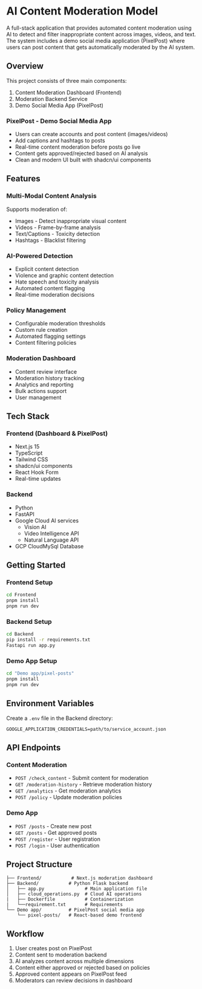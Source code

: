 # AI Content Moderation Model

A full-stack application that provides automated content moderation using AI to detect and filter inappropriate content across images, videos, and text. The system includes a demo social media application (PixelPost) where users can post content that gets automatically moderated by the AI system.

## Overview

This project consists of three main components:

1. Content Moderation Dashboard (Frontend)
2. Moderation Backend Service
3. Demo Social Media App (PixelPost)

### PixelPost - Demo Social Media App

- Users can create accounts and post content (images/videos)
- Add captions and hashtags to posts
- Real-time content moderation before posts go live
- Content gets approved/rejected based on AI analysis
- Clean and modern UI built with shadcn/ui components

## Features

### Multi-Modal Content Analysis

Supports moderation of:

- Images - Detect inappropriate visual content
- Videos - Frame-by-frame analysis
- Text/Captions - Toxicity detection
- Hashtags - Blacklist filtering

### AI-Powered Detection

- Explicit content detection
- Violence and graphic content detection
- Hate speech and toxicity analysis
- Automated content flagging
- Real-time moderation decisions

### Policy Management

- Configurable moderation thresholds
- Custom rule creation
- Automated flagging settings
- Content filtering policies

### Moderation Dashboard

- Content review interface
- Moderation history tracking
- Analytics and reporting
- Bulk actions support
- User management

## Tech Stack

### Frontend (Dashboard & PixelPost)

- Next.js 15
- TypeScript
- Tailwind CSS
- shadcn/ui components
- React Hook Form
- Real-time updates

### Backend

- Python
- FastAPI
- Google Cloud AI services
  - Vision AI
  - Video Intelligence API
  - Natural Language API
- GCP CloudMySql Database

## Getting Started

### Frontend Setup

```sh
cd Frontend
pnpm install
pnpm run dev
```

### Backend Setup

```sh
cd Backend
pip install -r requirements.txt
Fastapi run app.py
```

### Demo App Setup

```sh
cd "Demo app/pixel-posts"
pnpm install
pnpm run dev
```

## Environment Variables

Create a `.env` file in the Backend directory:

```
GOOGLE_APPLICATION_CREDENTIALS=path/to/service_account.json
```

## API Endpoints

### Content Moderation

- `POST /check_content` - Submit content for moderation
- `GET /moderation-history` - Retrieve moderation history
- `GET /analytics` - Get moderation analytics
- `POST /policy` - Update moderation policies

### Demo App

- `POST /posts` - Create new post
- `GET /posts` - Get approved posts
- `POST /register` - User registration
- `POST /login` - User authentication

## Project Structure

```
├── Frontend/           # Next.js moderation dashboard
├── Backend/           # Python Flask backend
│   ├── app.py               # Main application file
│   ├── cloud_operations.py  # Cloud AI operations
|   ├── Dockerfile           # Containerization
|   └──requirement.txt       # Requirements
└── Demo app/          # PixelPost social media app
    └── pixel-posts/   # React-based demo frontend
```

## Workflow

1. User creates post on PixelPost
2. Content sent to moderation backend
3. AI analyzes content across multiple dimensions
4. Content either approved or rejected based on policies
5. Approved content appears on PixelPost feed
6. Moderators can review decisions in dashboard
